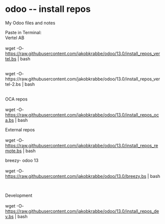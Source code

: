 # odoo -- install repos
My Odoo files and notes

Paste in Terminal:<br>
Vertel AB<br>
<br>
wget -O- https://raw.githubusercontent.com/jakobkrabbe/odoo/13.0/install_repos_vertel.bs | bash

<br>
wget -O- https://raw.githubusercontent.com/jakobkrabbe/odoo/13.0/install_repos_vertel-2.bs | bash

<br>
<br>


OCA repos<br>
<br>
wget -O- https://raw.githubusercontent.com/jakobkrabbe/odoo/13.0/install_repos_oca.bs | bash


External repos<br>
<br>
wget -O- https://raw.githubusercontent.com/jakobkrabbe/odoo/13.0/install_repos_remote.bs | bash

breezy- odoo 13<br>
<br>
wget -O- https://raw.githubusercontent.com/jakobkrabbe/odoo/13.0/breezy.bs | bash

<br>

Development<br>
<br>
wget -O- https://raw.githubusercontent.com/jakobkrabbe/odoo/13.0/install_repos_dev.bs | bash
